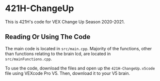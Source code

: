 # 421H-ChangeUp
This is 421H's code for VEX Change Up Season 2020-2021.

## Reading Or Using The Code
The main code is located in `src/main.cpp`. Majority of the functions, other than functions relating to the brain lcd, are located in `src/mainFunctions.cpp`.

To use the code, download the files and open up the `421H-ChangeUp.v5code` file using VEXcode Pro V5. Then, download it to your V5 brain.
